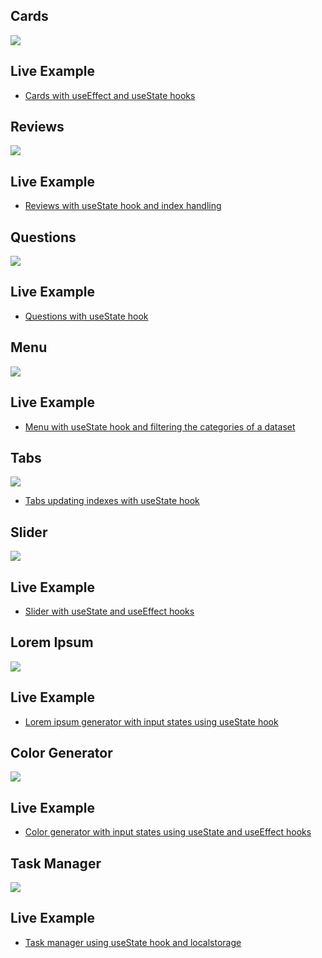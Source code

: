 ## Cards

![](./screenshots/cards.jpeg)

## Live Example

- [Cards with useEffect and useState hooks](https://beautiful-tiramisu-b20117.netlify.app/)

## Reviews

![](./screenshots/reviews.jpeg)

## Live Example

- [Reviews with useState hook and index handling](https://sage-crisp-b4c150.netlify.app/)

## Questions

![](./screenshots/questions.jpeg)

## Live Example

- [Questions with useState hook](https://calm-sunflower-94db63.netlify.app/)

## Menu

![](./screenshots/menu.jpeg)

## Live Example

- [Menu with useState hook and filtering the categories of a dataset](https://magnificent-sundae-57951c.netlify.app/)

## Tabs

![](./screenshots/tabs.jpeg)

- [Tabs updating indexes with useState hook](https://stellular-cobbler-1e47a7.netlify.app/)

## Slider

![](./screenshots/slider.jpeg)

## Live Example

- [Slider with useState and useEffect hooks](https://glowing-bubblegum-a992ff.netlify.app/)

## Lorem Ipsum

![](./screenshots/lorem-ipsum.jpeg)

## Live Example

- [Lorem ipsum generator with input states using useState hook](https://lustrous-gingersnap-a23de8.netlify.app/)

## Color Generator

![](./screenshots/color-generator.jpeg)

## Live Example

- [Color generator with input states using useState and useEffect hooks](https://golden-pasca-f1b1a8.netlify.app/)
## Task Manager
![](./screenshots/task-manager.jpeg)
## Live Example
- [Task manager using useState hook and localstorage](https://strong-druid-eb378d.netlify.app/)
